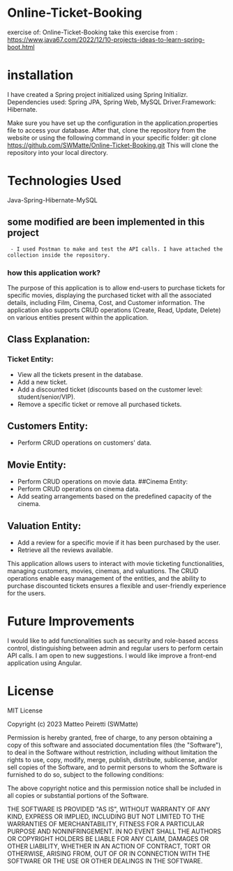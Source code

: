 # Online-Ticket-Booking
exercise of: Online-Ticket-Booking take this exercise from : https://www.java67.com/2022/12/10-projects-ideas-to-learn-spring-boot.html
# installation 
I have created a Spring project initialized using Spring Initializr.
Dependencies used: Spring JPA, Spring Web, MySQL Driver.Framework: Hibernate.

Make sure you have set up the configuration in the application.properties file to access your database.
After that, clone the repository from the website or using the following command in your specific folder:
git clone https://github.com/SWMatte/Online-Ticket-Booking.git
This will clone the repository into your local directory.

# Technologies Used
Java-Spring-Hibernate-MySQL
## some modified are been implemented in this project
     - I used Postman to make and test the API calls. I have attached the collection inside the repository.

### how this application work?

The purpose of this application is to allow end-users to purchase tickets for specific movies, displaying the purchased ticket with all the associated details, including Film, Cinema, Cost, and Customer information. The application also supports CRUD operations (Create, Read, Update, Delete) on various entities present within the application.

## Class Explanation:
### Ticket Entity:

- View all the tickets present in the database.
- Add a new ticket.
- Add a discounted ticket (discounts based on the customer level: student/senior/VIP).
- Remove a specific ticket or remove all purchased tickets.
## Customers Entity:
- Perform CRUD operations on customers' data.
## Movie Entity:
- Perform CRUD operations on movie data.
##Cinema Entity:
- Perform CRUD operations on cinema data.
- Add seating arrangements based on the predefined capacity of the cinema.

## Valuation Entity:
- Add a review for a specific movie if it has been purchased by the user.
- Retrieve all the reviews available.

This application allows users to interact with movie ticketing functionalities, managing customers, movies, cinemas, and valuations. The CRUD operations enable easy management of the entities, and the ability to purchase discounted tickets ensures a flexible and user-friendly experience for the users.

# Future Improvements
I would like to add functionalities such as security and role-based access control, distinguishing between admin and regular users to perform certain API calls. I am open to new suggestions.
I would like improve a front-end application using Angular.

# License
MIT License

Copyright (c) 2023 Matteo Peiretti (SWMatte)

Permission is hereby granted, free of charge, to any person obtaining a copy
of this software and associated documentation files (the "Software"), to deal
in the Software without restriction, including without limitation the rights
to use, copy, modify, merge, publish, distribute, sublicense, and/or sell
copies of the Software, and to permit persons to whom the Software is
furnished to do so, subject to the following conditions:

The above copyright notice and this permission notice shall be included in all
copies or substantial portions of the Software.

THE SOFTWARE IS PROVIDED "AS IS", WITHOUT WARRANTY OF ANY KIND, EXPRESS OR
IMPLIED, INCLUDING BUT NOT LIMITED TO THE WARRANTIES OF MERCHANTABILITY,
FITNESS FOR A PARTICULAR PURPOSE AND NONINFRINGEMENT. IN NO EVENT SHALL THE
AUTHORS OR COPYRIGHT HOLDERS BE LIABLE FOR ANY CLAIM, DAMAGES OR OTHER
LIABILITY, WHETHER IN AN ACTION OF CONTRACT, TORT OR OTHERWISE, ARISING FROM,
OUT OF OR IN CONNECTION WITH THE SOFTWARE OR THE USE OR OTHER DEALINGS IN THE
SOFTWARE.
